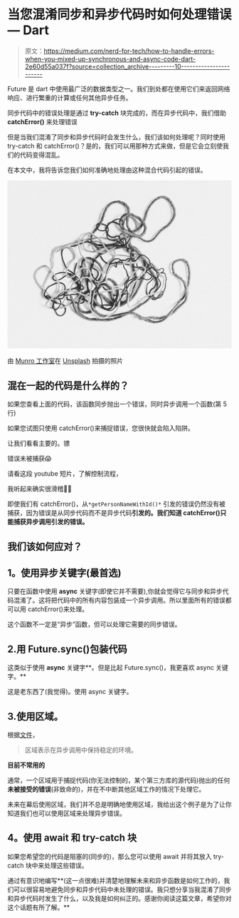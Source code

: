 # 当您混淆同步和异步代码时如何处理错误— Dart

> 原文：<https://medium.com/nerd-for-tech/how-to-handle-errors-when-you-mixed-up-synchronous-and-async-code-dart-2e60d55a037f?source=collection_archive---------10----------------------->

Future 是 dart 中使用最广泛的数据类型之一。我们到处都在使用它们来返回网络响应、进行繁重的计算或任何其他异步任务。

同步代码中的错误处理是通过 **try-catch** 块完成的，而在异步代码中，我们借助 **catchError()** 来处理错误

但是当我们混淆了同步和异步代码时会发生什么，我们该如何处理呢？同时使用 try-catch 和 catchError()？是的，我们可以用那种方式来做，但是它会立刻使我们的代码变得混乱。

在本文中，我将告诉您我们如何准确地处理由这种混合代码引起的错误。

![](img/2a82523462427b7b8e182cd7d8732780.png)

由 [Munro 工作室](https://unsplash.com/@universaleye?utm_source=unsplash&utm_medium=referral&utm_content=creditCopyText)在 [Unsplash](https://unsplash.com/s/photos/tangled?utm_source=unsplash&utm_medium=referral&utm_content=creditCopyText) 拍摄的照片

## 混在一起的代码是什么样的？

如果您查看上面的代码，该函数同步抛出一个错误，同时异步调用一个函数(第 5 行)

如果您试图只使用 catchError()来捕捉错误，您很快就会陷入陷阱。

让我们看看主要的。镖

错误未被捕获😱

请看这段 youtube 短片，了解控制流程，

我听起来确实很滑稽🤣😥

即使我们有 catchError()，从`*getPersonNameWithId()*` 引发的错误仍然没有被捕获，因为错误是从同步代码而不是异步代码**引发的。我们知道 catchError()只能捕获异步调用引发的错误。**

## 我们该如何应对？

## **1。使用异步关键字(最首选)**

只要在函数中使用 **async** 关键字(即使它并不需要),你就会觉得它与同步和异步代码混淆了。这将把代码中的所有内容包装成一个异步调用。所以里面所有的错误都可以用 catchError()来处理。

这个函数不一定是“异步”函数，但可以处理它需要的同步错误。

## 2.用 Future.sync()包装代码

这类似于使用 **async** 关键字**。但是比起 Future.sync()，我更喜欢 async 关键字。**

这是老东西了(我觉得)。使用 async 关键字。

## 3.使用区域。

根据[文件](https://api.flutter.dev/flutter/dart-async/Zone-class.html)，

> 区域表示在异步调用中保持稳定的环境。

**目前不常用的**

通常，一个区域用于捕捉代码(你无法控制的，某个第三方库的源代码)抛出的任何**未被接受的错误**(非致命的)，并在不中断其他区域工作的情况下处理它。

未来在幕后使用区域，我们并不总是明确地使用区域，我给出这个例子是为了让你知道我们也可以使用区域来处理异步错误。

## **4。使用 await 和 try-catch 块**

如果您希望您的代码是阻塞的(同步的)，那么您可以使用 await 并将其放入 try-catch 块中来处理这些错误。

通过有意识地编写**(这一点很难)并清楚地理解未来和异步函数是如何工作的，我们可以很容易地避免同步和异步代码中未处理的错误。我只想分享当我混淆了同步和异步代码时发生了什么，以及我是如何纠正的。感谢你阅读这篇文章，希望你对这个话题有所了解。**
